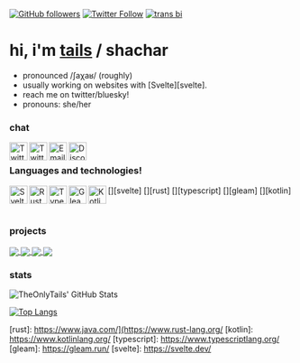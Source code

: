 [![GitHub followers](https://img.shields.io/github/followers/TheOnlyTails?style=social)][github_page]
[![Twitter Follow](https://img.shields.io/twitter/follow/The_Only_Tails?label=Follow&style=social)][twitter]
[![trans bi](https://badge.les.bi/88x31/trans/bi/75-degree/outset.svg)](https://badge.les.bi/)

# hi, i'm [tails](https://theonlytails.com) / shachar
- pronounced /ʃaχaʁ/ (roughly)
- usually working on websites with [Svelte][svelte].
- reach me on twitter/bluesky! 
- pronouns: she/her

### chat
[<img align="left" alt="Twitter" width="32" src="https://bsky.app/static/favicon-32x32.png"/>][bluesky]
[<img align="left" alt="Twitter" width="32" src="https://abs.twimg.com/favicons/twitter.ico"/>][twitter]
[<img align="left" alt="Email" width="32" src="https://api.iconify.design/lucide:mail.svg?color=%23888888">][email]
[<img align="left" alt="Discord" width="32" src="https://discord.com/assets/847541504914fd33810e70a0ea73177e.ico"/>](https://discord.com/users/645291351562518542)

<br/>

### Languages and technologies!
[<img align="left" alt="Svelte" width="32" src="https://api.iconify.design/logos:svelte-icon.svg?color=%23888888"/>][svelte]
[<img align="left" alt="Rust" width="32" src="https://api.iconify.design/mdi:language-rust.svg?color=%23888888"/>][rust]
[<img align="left" alt="TypeScript" width="32" src="https://api.iconify.design/logos:typescript-icon.svg?color=%23888888"/>][typescript]
[<img align="left" alt="Gleam" width="32" src="https://api.iconify.design/vscode-icons:file-type-gleam.svg?color=%23888888"/>][gleam]
[<img align="left" alt="Kotlin" width="32" src="https://api.iconify.design/logos:kotlin-icon.svg?color=%23888888"/>][kotlin]

<br/>

### projects
<a href="https://github.com/files-community/website">
  <img align="center" src="https://github-readme-stats.vercel.app/api/pin/?username=files-community&repo=website&theme=dark" />
</a>
<a href="https://github.com/lipu-linku/lipu">
  <img align="center" src="https://github-readme-stats.vercel.app/api/pin/?username=lipu-linku&repo=lipu&theme=dark" />
</a>
<a href="https://github.com/lipu-linku/sona">
  <img align="center" src="https://github-readme-stats.vercel.app/api/pin/?username=lipu-linku&repo=sona&theme=dark" />
</a>
<a href="https://github.com/theonlytails/theonlytails.com" >
  <img align="center" src="https://github-readme-stats.vercel.app/api/pin/?username=TheOnlyTails&repo=theonlytails.com&theme=dark" />
</a>

### stats
![TheOnlyTails' GitHub Stats](https://github-readme-stats-hwa9vez0v.vercel.app/api?username=TheOnlyTails&include_all_commits=true&show_icons=true&hide_border=true&theme=dark)

[![Top Langs](https://github-readme-stats.vercel.app/api/top-langs/?username=TheOnlyTails&hide=c%23,shaderlab,hlsl,c%2B%2B&layout=compact&theme=dark)](https://github.com/anuraghazra/github-readme-stats)

[home_page]: https://theonlytails.com/
[bluesky]: https://bsky.app/profile/theonlytails.com/
[twitter]: https://twitter.com/The_Only_Tails/
[github_page]: https://github.com/theonlytails
[email]: mailto:theonlytails@theonlytails.com

[rust]: https://www.java.com/](https://www.rust-lang.org/
[kotlin]: https://www.kotlinlang.org/
[typescript]: https://www.typescriptlang.org/
[gleam]: https://gleam.run/
[svelte]: https://svelte.dev/
